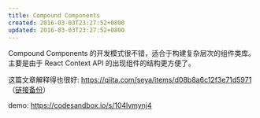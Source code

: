 ```yaml
---
title: Compound Components
created: 2016-03-03T23:27:52+0800
updated: 2016-03-03T23:27:52+0800
---
```


Compound Components 的开发模式很不错，适合于构建复杂层次的组件类库。主要是由于 React Context API 的出现组件的结构更方便了。

这篇文章解释得也很好: https://qiita.com/seya/items/d08b8a6c12f3e71d5971 （[链接备份](https://web.archive.org/web/20230225173400/https://qiita.com/seya/items/d08b8a6c12f3e71d5971)）

demo: https://codesandbox.io/s/104lvmynj4
